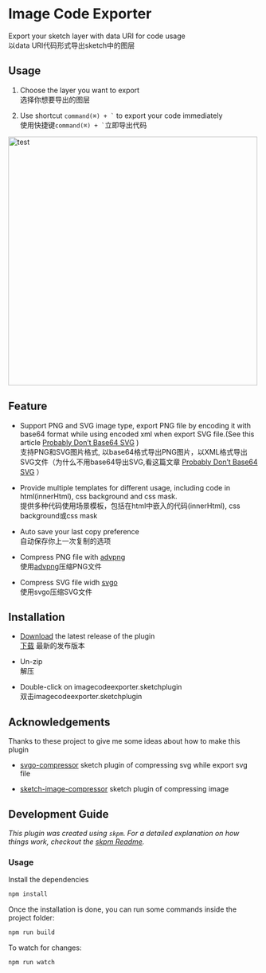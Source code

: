 # Image Code Exporter
Export your sketch layer with data URI for code usage<br>
以data URI代码形式导出sketch中的图层


## Usage
1. Choose the layer you want to export<br>
   选择你想要导出的图层

2. Use shortcut ``` command(⌘) + ` ``` to export your code immediately<br>
    使用快捷键``` command(⌘) + ` ```立即导出代码

<img src="/doc/img/main.png" alt="test" width="500">


## Feature
- Support PNG and SVG image type, export PNG file by encoding it with base64 format while using encoded xml when export SVG file.(See this article [Probably Don’t Base64 SVG](https://css-tricks.com/probably-dont-base64-svg/) )<br>
  支持PNG和SVG图片格式, 以base64格式导出PNG图片，以XML格式导出SVG文件（为什么不用base64导出SVG,看这篇文章 [Probably Don’t Base64 SVG](https://css-tricks.com/probably-dont-base64-svg/) ）

- Provide multiple templates for different usage, including code in html(innerHtml), css background and css mask.<br>
  提供多种代码使用场景模板，包括在html中嵌入的代码(innerHtml),
  css background或css mask

- Auto save your last copy preference <br>
  自动保存你上一次复制的选项

- Compress PNG file with [advpng](https://github.com/amadvance/advancecomp)<br>
  使用[advpng](https://github.com/amadvance/advancecomp)压缩PNG文件

- Compress SVG file widh [svgo](https://github.com/svg/svgo)<br>
  使用svgo压缩SVG文件

## Installation

- [Download](../../releases/latest/download/imagecodeexporter.sketchplugin.zip) the latest release of the plugin<br>
  [下载](../../releases/latest/download/imagecodeexporter.sketchplugin.zip) 最新的发布版本

- Un-zip<br>
  解压

- Double-click on imagecodeexporter.sketchplugin<br>
  双击imagecodeexporter.sketchplugin

## Acknowledgements
Thanks to these project to give me some ideas about how to make this plugin
- [svgo-compressor](https://github.com/BohemianCoding/svgo-compressor)
sketch plugin of compressing svg while export svg file

- [sketch-image-compressor](https://github.com/BohemianCoding/sketch-image-compressor) sketch plugin of compressing image



## Development Guide

_This plugin was created using `skpm`. For a detailed explanation on how things work, checkout the [skpm Readme](https://github.com/skpm/skpm/blob/master/README.md)._

### Usage

Install the dependencies

```bash
npm install
```

Once the installation is done, you can run some commands inside the project folder:

```bash
npm run build
```

To watch for changes:

```bash
npm run watch
```
